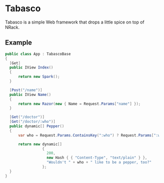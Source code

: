 Tabasco
=======
Tabasco is a simple Web framework that drops a little spice on top of NRack.

Example
---------

```c#
public class App : TabascoBase
{
  [Get]
  public IView Index()
  {
      return new Spark();
  }

  [Post("/name")]
  public IView Name()
  {
      return new Razor(new { Name = Request.Params["name"] });
  }

  [Get("/doctor")]
  [Get("/doctor/:who")]
  public dynamic[] Pepper()
  {
      var who = Request.Params.ContainsKey(":who") ? Request.Params[":who"] : "you";

      return new dynamic[]
                 {
                   200, 
                   new Hash { { "Content-Type", "text/plain" } }, 
                   "Wouldn't " + who + " like to be a pepper, too?"
                 };
  }
}
```
